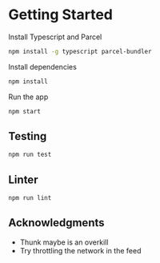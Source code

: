 # Getting Started

Install Typescript and Parcel

```sh
npm install -g typescript parcel-bundler
```

Install dependencies
```sh
npm install
```

Run the app
```sh
npm start
```

## Testing

```sh
npm run test
```

## Linter

```sh
npm run lint
```

## Acknowledgments

- Thunk maybe is an overkill
- Try throttling the network in the feed
